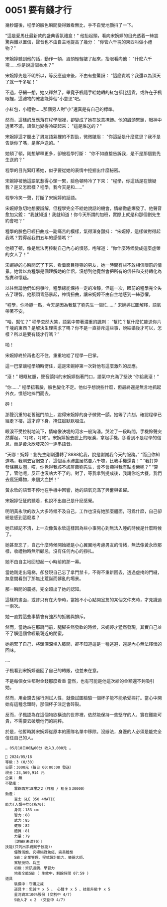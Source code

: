 # 0051 要有錢才行

幾秒鐘後，程學的臉色瞬間變得難看無比，手不自覺地顫抖了一下。

"這是愛馬仕最新款的盛典香氛禮盒！"
他抬起頭，看向宋婉婷的目光透着一絲震驚與難以置信，聲音也不由自主地提高了幾分：
"你管六千塊的東西叫做小禮物？"

宋婉婷聽到他的話，動作一頓，眉頭輕輕皺了起來，抬眼看向他：
"什麼六千塊……你是說這個香水？"

宋婉婷先是不明所以，等反應過來後，不由有些驚訝：
"這麼貴嗎？我還以為頂天了就一千多呢！"

不過，仔細一想，她又釋然了。畢竟子楓隨手給她轉的紅包都比這貴，或許在子楓眼裡，這禮物的確隻能算個"小意思"吧。

小紅包，小禮物……那個男人對"小"還真是有自己的標準。

然而，這樣的反應落在程學眼裡，卻變成了她在故意掩飾。他的眉頭緊鎖，眼神中透著不滿，語氣也變得冷硬起來：
"這是誰送的？"

宋婉婷這才聽出了男友語氣裡的不對勁，微微皺眉：
"你這話是什麼意思？我不是告訴你了嗎，是客戶送的。"

她頓了頓，剛想解釋更多，卻被程學打斷：
"你不如直接告訴我，是不是那個劉先生送的？"

程學的目光緊盯著她，似乎要從她的表情中挖掘出什麼秘密。

宋婉婷被他這語氣惹得心頭一緊，臉色頓時冷了下來：
"程學，你這話是在懷疑我？是又怎麽樣？程學，我今天是和……”

程學冷笑一聲，打斷了宋婉婷的話語。

宋婉婷急切地想要辯解，但程學完全不給她說話的機會，情緒徹底爆發了。他聲音愈加尖銳：
“我就知道！我就知道！你今天所謂的加班，實際上就是和那個劉先生約會吧？”

程學的臉色已經扭曲成一副痛苦的模樣，氣得渾身顫抖：
“宋婉婷，這樣做對得起我嗎？對得起我們五年的感情嗎？”

他頓了頓，像是無法再控制自己內心的憤怒，咆哮道：
“你什麼時候變成這麼虛榮的女人了！”

宋婉婷的心瞬間沉了下來，看着面目猙獰的男友，她一時間有些不敢相信眼前的情景。她曾以為程學是個理解她的伴侶，沒想到他竟然會把所有的信任和支持轉化為指責和懷疑。

以往無論他們如何爭吵，程學總能保持一定的冷靜，但這一次，眼前的程學完全失去了理智。他額頭青筋暴起，神情扭曲，讓宋婉婷不由自主地感到一絲恐懼。

“程學，你冷靜一點，今天是因為我幫了劉先生一個忙……”
宋婉婷試圖解釋，語氣帶著不安。

“哈，幫忙？”
程學忽然大笑，語氣中帶著濃重的諷刺：
“幫忙？幫什麼忙能送你六千塊的東西？是解決生理需求了嗎？你不是一直排斥這些事，說結婚後才可以，怎樣？所以是要有錢才行嗎？”

啪！

宋婉婷終於再也忍不住，重重地給了程學一巴掌。

這一巴掌讓程學頓時愣住，這是宋婉婷第一次對他有這麼激烈的反應。

“滾！”
眼眶紅腫，聲音顫抖的宋婉婷指著門口，語氣中充滿了堅決
“你給我滾！”

“你……”
程學捂著臉，臉色變化不定。他似乎想說些什麼，但最終還是無言地抓起外衣，憤怒地摔門而去。

砰！

那聲沉重的老舊鐵門關上，震得宋婉婷的身子微微一顫。她等了片刻，確認程學已經走下樓，這才蹲下身，掩住臉默默啜泣。

眼淚不受控制地流下，情緒像決堤的河水一般洶湧。哭泣了一段時間，手機鈴聲突然響起，“叮咚，叮咚”。宋婉婷擦去臉上的眼淚，拿起手機，卻看到不是程學的信息，而是黃永欣發來的一連串語音。

“天哪！婉婷！劉先生剛剛還轉了8888給我，說是謝謝我今天的服務。”
“而且你知道嗎，我剛去官網查了，這個香水禮盒居然要六千塊，比我手機還貴！”
“我打算發條朋友圈，哎，你覺得我該不該屏蔽劉先生，會不會顯得我有點虛榮呢？”
“算了，管他呢，反正也沒啥大不了的。對了，等我拿到提成後，我請你吃大餐，我們去瘋狂購物，來個大血拼！”

黃永欣的語音不停地在手機中回響，她的語氣充滿了興奮與雀躍。

宋婉婷怔怔的聽着，也說不出自己是什麽感覺。

明明黃永欣的收入大多時候不及自己，工作也沒有她那麼體面，可爲什麽，自己卻總是感到這麼累？

她已經記不清，上一次像黃永欣這樣因為些小事開心到無法入睡的時候是什麼時候了。

她甚至忘了，自己什麼時候開始總是小心翼翼地考慮男友的情緒，無法像黃永欣那樣，收禮物時無所顧忌，沒有任何內心的掙扎。

她不由自主地回想起一小時前的那一幕。

當她剛走出電梯，卻發現自己忘了拿門禁卡，不得不重新回去，透過虛掩的門縫，無意間看到了那無比荒誕而髒亂的場景。

那一瞬間的震撼，完全超出了她的認知。

這樣的畫面，或許只有在大學時，當她不小心點開室友的某個文件夾時，才見識過一兩次。

她一直對這些事情會有強烈的抵觸與排斥。

然而，當她站在那扇門前，腿腳突然發軟的時候，宋婉婷才猛然發現，其實自己並不了解這個曾經最親近的閨蜜。

她抱緊了自己，將頭深深埋入膝間，卻不知道這是一種逃避，還是內心無法釋懷的回味。

....

子楓看到宋婉婷退回了自己的轉賬，也並未在意。

不是每個女生都對金錢那麼看重
當然，也有可能是他這次給的金額還不夠吸引她。

然而，用金錢去強行測試人性，就像試圖檢驗一個杯子能不能承受摔打。當心中開始有這種念頭時，那個杯子注定會碎裂。

反而，子楓認為在這個物欲橫流的世界裡，依然能保持一些堅守的人，實在難能可貴，不需要去破壞他們的純粹。

於是，他暫時將宋婉婷從原本的團隊名單中移除。沒辦法，身邊的人必須是能完全信任自己的人。

`… 05月18日00點00分 收入3,000元 …`

```
📰 2024/05/18
等級：3 (0/30)
日薪：3000元（每日 00:00:00 發送）
現金：23,569,914 元
企業： 無
不動產：
    雲錦西方18樓之2（月租 / 租金＄30000）
動產：
    賓士 GLE 350 4MATIC
能力(人類平均分為70):
    身高：183 cm
    智力：88
    武力：85
    健康：82
    體質：81
    力量：79
    [詳細(未滿70)]
技能(只列出系統賦予技能):
    優雅儀態、究極絕對免疫、完美體態
    S級：企業管理、程式設計能力、樂器大師、
    駕駛技術、兵王
    初級：資訊透鏡、學習力
    地產全能S級 ( 生效中，剩餘時間 07:59 )
道具
    裝備中：守護之戒
    道具卡：忠誠卡 x 5 、 心聲卡 x 5 、技能升級卡 x 5
    星河資本100%股份 (交割中 4/7)
    S級人才 x 2  (交割中 4/7)
```
